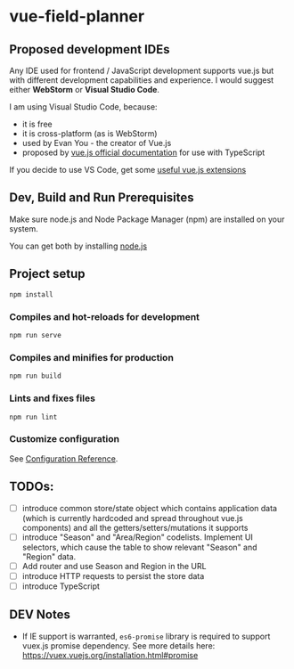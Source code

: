 # vue-field-planner

## Proposed development IDEs

Any IDE used for frontend / JavaScript development supports vue.js but with different development capabilities and experience.
I would suggest either **WebStorm** or **Visual Studio Code**.

I am using Visual Studio Code, because:

- it is free
- it is cross-platform (as is WebStorm)
- used by Evan You - the creator of Vue.js
- proposed by [vue.js official documentation](https://vuejs.org/v2/guide/typescript.html#Editor-Support) for use with TypeScript

If you decide to use VS Code, get some [useful vue.js extensions](https://code.visualstudio.com/docs/nodejs/vuejs-tutorial#_vetur-extension)

## Dev, Build and Run Prerequisites

Make sure node.js and Node Package Manager (npm) are installed on your system.

You can get both by installing [node.js](https://nodejs.org/en/)

## Project setup

```
npm install
```

### Compiles and hot-reloads for development

```
npm run serve
```

### Compiles and minifies for production

```
npm run build
```

### Lints and fixes files

```
npm run lint
```

### Customize configuration

See [Configuration Reference](https://cli.vuejs.org/config/).

## TODOs:

- [ ] introduce common store/state object which contains application data (which is currently hardcoded and spread throughout vue.js components) and all the getters/setters/mutations it supports
- [ ] introduce "Season" and "Area/Region" codelists. Implement UI selectors, which cause the table to show relevant "Season" and "Region" data.
- [ ] Add router and use Season and Region in the URL
- [ ] introduce HTTP requests to persist the store data
- [ ] introduce TypeScript

## DEV Notes

- If IE support is warranted, `es6-promise` library is required to support vuex.js promise dependency. See more details here: https://vuex.vuejs.org/installation.html#promise
